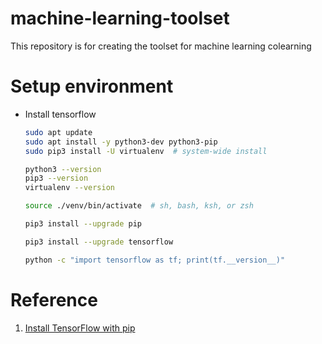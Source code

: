 # machine-learning-toolset

This repository is for creating the toolset for machine learning colearning

# Setup environment

- Install tensorflow
    ``` bash
    sudo apt update
    sudo apt install -y python3-dev python3-pip
    sudo pip3 install -U virtualenv  # system-wide install

    python3 --version
    pip3 --version
    virtualenv --version

    source ./venv/bin/activate  # sh, bash, ksh, or zsh

    pip3 install --upgrade pip

    pip3 install --upgrade tensorflow

    python -c "import tensorflow as tf; print(tf.__version__)"

    ```


# Reference

1. [Install TensorFlow with pip](https://www.tensorflow.org/install/pip)
